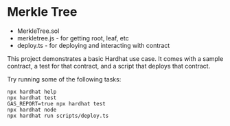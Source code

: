 # Merkle Tree

- MerkleTree.sol
- merkletree.js - for getting root, leaf, etc
- deploy.ts - for deploying and interacting with contract

This project demonstrates a basic Hardhat use case. It comes with a sample contract, a test for that contract, and a script that deploys that contract.

Try running some of the following tasks:

```shell
npx hardhat help
npx hardhat test
GAS_REPORT=true npx hardhat test
npx hardhat node
npx hardhat run scripts/deploy.ts
```
